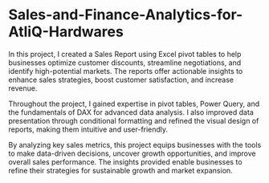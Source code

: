 # Sales-and-Finance-Analytics-for-AtliQ-Hardwares

In this project, I created a Sales Report using Excel pivot tables to help businesses optimize customer discounts, streamline negotiations, and identify high-potential markets. The reports offer actionable insights to enhance sales strategies, boost customer satisfaction, and increase revenue.

Throughout the project, I gained expertise in pivot tables, Power Query, and the fundamentals of DAX for advanced data analysis. I also improved data presentation through conditional formatting and refined the visual design of reports, making them intuitive and user-friendly.

By analyzing key sales metrics, this project equips businesses with the tools to make data-driven decisions, uncover growth opportunities, and improve overall sales performance. The insights provided enable businesses to refine their strategies for sustainable growth and market expansion.
